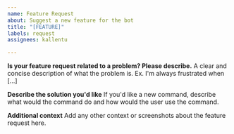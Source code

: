 ```yaml
---
name: Feature Request
about: Suggest a new feature for the bot
title: "[FEATURE]"
labels: request
assignees: kallentu

---
```


**Is your feature request related to a problem? Please describe.**
A clear and concise description of what the problem is. Ex. I'm always frustrated when [...]

**Describe the solution you'd like**
If you'd like a new command, describe what would the command do and how would the user use the command.

**Additional context**
Add any other context or screenshots about the feature request here.

